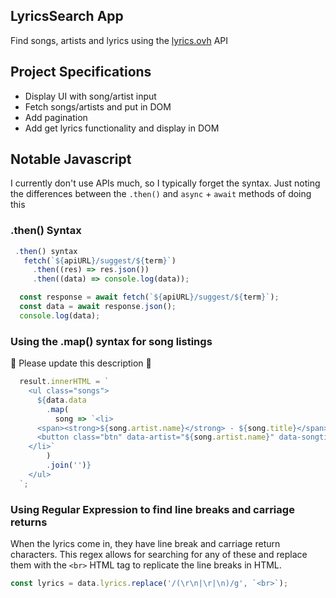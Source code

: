 ## LyricsSearch App

Find songs, artists and lyrics using the [lyrics.ovh](https://lyrics.ovh) API

## Project Specifications

- Display UI with song/artist input
- Fetch songs/artists and put in DOM
- Add pagination
- Add get lyrics functionality and display in DOM


## Notable Javascript

I currently don't use APIs much, so I typically forget the syntax. Just noting the differences between the `.then()` and `async` + `await` methods of doing this

### .then() Syntax
```js
 .then() syntax
   fetch(`${apiURL}/suggest/${term}`)
     .then((res) => res.json())
     .then((data) => console.log(data));
```

```js
  const response = await fetch(`${apiURL}/suggest/${term}`);
  const data = await response.json();
  console.log(data);

```

### Using the .map() syntax for song listings

🛑 Please update this description 🛑

```js
  result.innerHTML = `
    <ul class="songs">
      ${data.data
        .map(
          song => `<li>
      <span><strong>${song.artist.name}</strong> - ${song.title}</span>
      <button class="btn" data-artist="${song.artist.name}" data-songtitle="${song.title}">Get Lyrics</button>
    </li>`
        )
        .join('')}
    </ul>
  `;
```

### Using Regular Expression to find line breaks and carriage returns

When the lyrics come in, they have line break and carriage return characters. This regex allows for searching for any of these and replace them with the `<br>` HTML tag to replicate the line breaks in HTML.

```js
const lyrics = data.lyrics.replace('/(\r\n|\r|\n)/g', `<br>`);
```